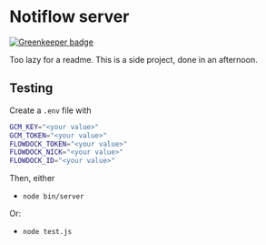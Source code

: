 # Notiflow server

[![Greenkeeper badge](https://badges.greenkeeper.io/Neamar/notiflow-server.svg)](https://greenkeeper.io/)

Too lazy for a readme.
This is a side project, done in an afternoon.

## Testing
Create a `.env` file with 

```sh
GCM_KEY="<your value>"
GCM_TOKEN="<your value>"
FLOWDOCK_TOKEN="<your value>"
FLOWDOCK_NICK="<your value>"
FLOWDOCK_ID="<your value>"
```

Then, either

* `node bin/server`

Or:

* `node test.js`

